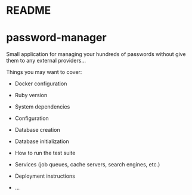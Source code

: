 # README
# password-manager
Small application for managing your hundreds of passwords without give them to any external providers...

Things you may want to cover:

* Docker configuration

* Ruby version

* System dependencies

* Configuration

* Database creation

* Database initialization

* How to run the test suite

* Services (job queues, cache servers, search engines, etc.)

* Deployment instructions

* ...

